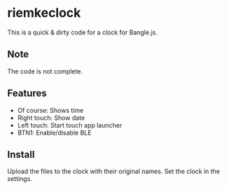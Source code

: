 # riemkeclock

This is a quick & dirty code for a clock for Bangle.js.

## Note
The code is not complete.

## Features
- Of course: Shows time
- Right touch: Show date
- Left touch: Start touch app launcher
- BTN1: Enable/disable BLE

## Install
Upload the files to the clock with their original names. Set the clock in the settings.
